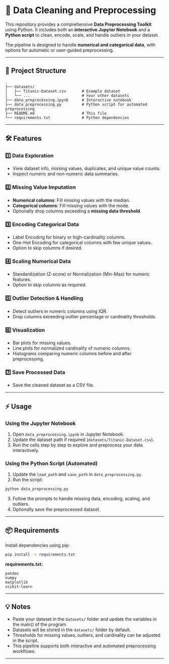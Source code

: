 # 🧹 Data Cleaning and Preprocessing

This repository provides a comprehensive **Data Preprocessing Toolkit** using Python. It includes both an **interactive Jupyter Notebook** and a **Python script** to clean, encode, scale, and handle outliers in your dataset.

The pipeline is designed to handle **numerical and categorical data**, with options for automatic or user-guided preprocessing.

---

## 📁 Project Structure

```
.
├── datasets/
│   ├── Titanic-Dataset.csv       # Example dataset
│   └── ...                       # Your other datasets
├── data_preprocessing.ipynb      # Interactive notebook
├── data_preprocessing.py         # Python script for automated preprocessing
├── README.md                     # This file
└── requirements.txt              # Python dependencies
```

---

## 🛠 Features

### 1️⃣ Data Exploration

* View dataset info, missing values, duplicates, and unique value counts.
* Inspect numeric and non-numeric data summaries.

### 2️⃣ Missing Value Imputation

* **Numerical columns**: Fill missing values with the median.
* **Categorical columns**: Fill missing values with the mode.
* Optionally drop columns exceeding a **missing data threshold**.

### 3️⃣ Encoding Categorical Data

* Label Encoding for binary or high-cardinality columns.
* One-Hot Encoding for categorical columns with few unique values.
* Option to skip columns if desired.

### 4️⃣ Scaling Numerical Data

* Standardization (Z-score) or Normalization (Min-Max) for numeric features.
* Option to skip columns as required.

### 5️⃣ Outlier Detection & Handling

* Detect outliers in numeric columns using IQR.
* Drop columns exceeding outlier percentage or cardinality thresholds.

### 6️⃣ Visualization

* Bar plots for missing values.
* Line plots for normalized cardinality of numeric columns.
* Histograms comparing numeric columns before and after preprocessing.

### 7️⃣ Save Processed Data

* Save the cleaned dataset as a CSV file.

---

## ⚡ Usage

### Using the Jupyter Notebook

1. Open `data_preprocessing.ipynb` in Jupyter Notebook.
2. Update the dataset path if required (`datasets/Titanic-Dataset.csv`).
3. Run the cells step by step to explore and preprocess your data interactively.

### Using the Python Script (Automated)

1. Update the `load_path` and `save_path` in `data_preprocessing.py`.
2. Run the script:

```bash
python data_preprocessing.py
```

3. Follow the prompts to handle missing data, encoding, scaling, and outliers.
4. Optionally save the preprocessed dataset.

---

## 📦 Requirements

Install dependencies using pip:

```bash
pip install -r requirements.txt
```

**requirements.txt:**

```
pandas
numpy
matplotlib
scikit-learn
```

---

## 💡 Notes

* Paste your dataset in the `datasets/` folder and update the variables in the main() of the program
* Datasets will be stored in the `datasets/` folder by default.
* Thresholds for missing values, outliers, and cardinality can be adjusted in the script.
* This pipeline supports both interactive and automated preprocessing workflows.

---
